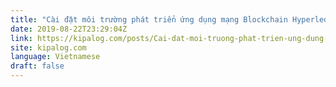 ```yaml
---
title: "Cài đặt môi trường phát triển ứng dụng mạng Blockchain Hyperledger"
date: 2019-08-22T23:29:04Z
link: https://kipalog.com/posts/Cai-dat-moi-truong-phat-trien-ung-dung-mang-Blockchain-Hyperledger?utm_medium=RSS&utm_source=news.12bit.vn
site: kipalog.com
language: Vietnamese
draft: false
---
```

